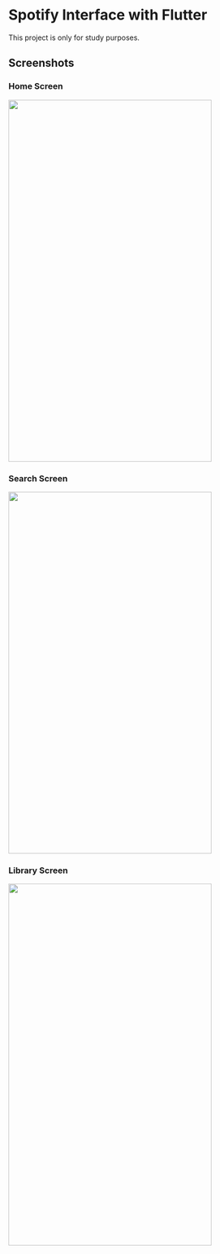 # Spotify Interface with Flutter

This project is only for study purposes.

## Screenshots

### Home Screen
<img src="https://user-images.githubusercontent.com/43590889/122571883-978d8880-d023-11eb-9064-c308cf0eb3a1.png" width="400" height="711">

### Search Screen
<img src="https://user-images.githubusercontent.com/43590889/122572143-d6234300-d023-11eb-8e11-8df2b7fac2d7.png" width="400" height="711">

### Library Screen
<img src="https://user-images.githubusercontent.com/43590889/122572046-c0158280-d023-11eb-8ccb-47c2e7d1d7ca.png" width="400" height="711">

